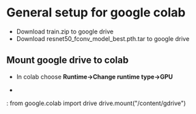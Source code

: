 # General setup for google colab
* Download train.zip to google drive
* Download resnet50_fconv_model_best.pth.tar to google drive
## Mount google drive to colab
* In colab choose **Runtime->Change runtime type->GPU**
* ```
: from google.colab import drive
  drive.mount("/content/gdrive")
  ```
